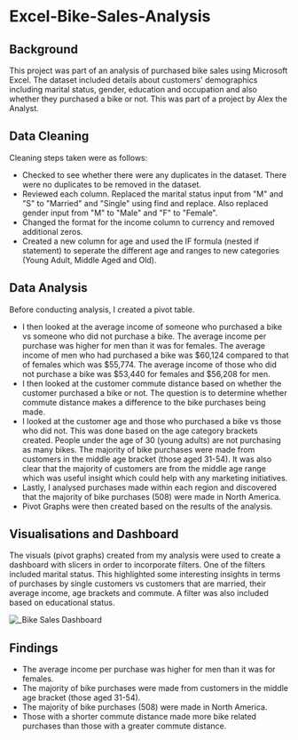 # Excel-Bike-Sales-Analysis


## Background 
This project was part of an analysis of purchased bike sales using Microsoft Excel. The dataset included details about customers' demographics including marital status, gender, education and occupation and also whether they purchased a bike or not. This was part of a project by Alex the Analyst. 

## Data Cleaning
Cleaning steps taken were as follows: 
* Checked to see whether there were any duplicates in the dataset. There were no duplicates to be removed in the dataset.
* Reviewed each column. Replaced the marital status input from "M" and "S" to "Married" and "Single" using find and replace. Also replaced gender input from "M" to "Male" and "F" to "Female".
* Changed the format for the income column to currency and removed additional zeros.
* Created a new column for age and used the IF formula (nested if statement) to seperate the different age and ranges to new categories (Young Adult, Middle Aged and Old). 

## Data Analysis
Before conducting analysis, I created a pivot table. 
* I then looked at the average income of someone who purchased a bike vs someone who did not purchase a bike. The average income per purchase was higher for men than it was for females. The average income of men who had purchased a bike was $60,124 compared to that of females which was $55,774. The average income of those who did not purchase a bike was $53,440 for females and $56,208 for men. 
* I then looked at the customer commute distance based on whether the customer purchased a bike or not. The question is to determine whether commute distance makes a difference to the bike purchases being made. 
* I looked at the customer age and those who purchased a bike vs those who did not. This was done based on the age category brackets created. People under the age of 30 (young adults) are not purchasing as many bikes. The majority of bike purchases were made from customers in the middle age bracket (those aged 31-54). It was also clear that the majority of customers are from the middle age range which was useful insight which could help with any marketing initiatives. 
* Lastly, I analysed purchases made within each region and discovered that the majority of bike purchases (508) were made in North America.
* Pivot Graphs were then created based on the results of the analysis.

## Visualisations and Dashboard
The visuals (pivot graphs) created from my analysis were used to create a dashboard with slicers in order to incorporate filters. One of the filters included marital status. This highlighted some interesting insights in terms of purchases by single customers vs customers that are married, their average income, age brackets and commute. A filter was also included based on educational status.  

![_Bike Sales Dashboard](https://github.com/MariaTayo/Excel-Bikes-Sales-Analysis/assets/117232459/8f60fa00-992c-400c-855b-f7539b940fb3)

## Findings
* The average income per purchase was higher for men than it was for females.
* The majority of bike purchases were made from customers in the middle age bracket (those aged 31-54).
* The majority of bike purchases (508) were made in North America.
* Those with a shorter commute distance made more bike related purchases than those with a greater commute distance.


